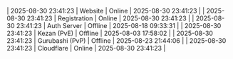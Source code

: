 | 2025-08-30 23:41:23 | Website | Online | 2025-08-30 23:41:23 |
| 2025-08-30 23:41:23 | Registration | Online | 2025-08-30 23:41:23 |
| 2025-08-30 23:41:23 | Auth Server | Offline | 2025-08-18 09:33:31 |
| 2025-08-30 23:41:23 | Kezan (PvE) | Offline | 2025-08-03 17:58:02 |
| 2025-08-30 23:41:23 | Gurubashi (PvP) | Offline | 2025-08-23 21:44:06 |
| 2025-08-30 23:41:23 | Cloudflare | Online | 2025-08-30 23:41:23 |
